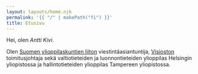 ```yaml
---
layout: layouts/home.njk
permalink: '{{ "/" | makePath("fi") }}'
title: Etusivu
---
```


Hei, olen _Antti Kivi_.

Olen [Suomen ylioppilaskuntien liiton](https://syl.fi) viestintäasiantuntija,
[Visioston](https://www.visiosto.fi) toimitusjohtaja sekä valtiotieteiden ja
luonnontieteiden ylioppilas Helsingin yliopistossa ja hallintotieteiden
ylioppilas Tampereen yliopistossa.
